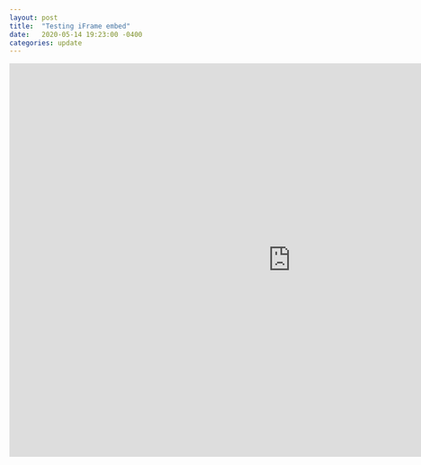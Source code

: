 ```yaml
---
layout: post
title:  "Testing iFrame embed"
date:   2020-05-14 19:23:00 -0400
categories: update
---
```


<IFRAME WIDTH="1000" HEIGHT="700" FRAMEBORDER="0" SRC="https://app.smartsheet.com/b/publish?EQBCT=f72eaf73ee844b8f85d21e47d44731b2"></IFRAME>
